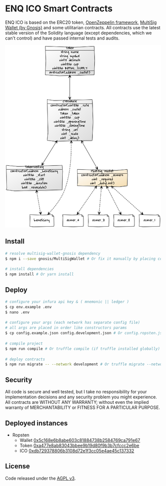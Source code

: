 ENQ ICO Smart Contracts
===================
ENQ ICO is based on the ERC20 token, [OpenZeppelin framework](https://github.com/OpenZeppelin/openzeppelin-solidity), [MultiSig Wallet (by Gnosis)](https://github.com/gnosis/MultiSigWallet) and some utilitarian contracts. All contracts use the latest stable version of the Solidity language (except dependencies, which we can't control) and have passed internal tests and audits.

![ENQ](https://raw.githubusercontent.com/633kh4ck/ENQ-ICO/master/docs/diagram.png)

## Install

``` bash
# resolve multisig-wallet-gnosis dependency
$ npm i --save gnosis/MultiSigWallet # Or fix it manually by placing code in the ../MultiSigWallet directory

# install dependencies
$ npm install # Or yarn install
```

## Deploy

``` bash
# configure your infura api key & ( mnemonic || ledger )
$ cp env.example .env
$ nano .env

# configure your args (each network has separate config file)
# all args are placed in order like constructors params
$ cp config.example.json config.development.json # Or config.ropsten.json etc

# compile project
$ npm run compile # Or truffle compile (if truffle installed globally)

# deploy contracts
$ npm run migrate -- --network development # Or truffle migrate --network development (specify network)
```

## Security

All code is secure and well tested, but I take no responsibility for your implementation decisions and any security problem you might experience. All contracts are WITHOUT ANY WARRANTY; without even the implied warranty of MERCHANTABILITY or FITNESS FOR A PARTICULAR PURPOSE.

## Deployed instances

- Ropsten
  - Wallet [0x5c168e6b8abe603c81884738b2584769ca791e67](https://ropsten.etherscan.io/address/0x5c168e6b8abe603c81884738b2584769ca791e67)
  - Token [0xa477e8ab83043bbee9b19d80f9b3b7cfccc2e6be](https://ropsten.etherscan.io/address/0xa477e8ab83043bbee9b19d80f9b3b7cfccc2e6be)
  - ICO [0xdb729378806b3108d72e1f3cc05e4ae45c137332](https://ropsten.etherscan.io/address/0xdb729378806b3108d72e1f3cc05e4ae45c137332)

## License

Code released under the [AGPL v3](LICENSE).

